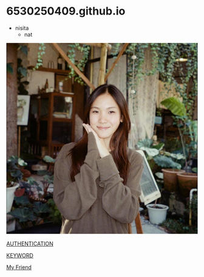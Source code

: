 # 6530250409.github.io

- nisita
  - nat

![alt text](IMG_6729.jpeg)

[AUTHENTICATION](authentication)

[KEYWORD](keyword)

[My Friend](https://github.com/Tintin1906/6530250425.github.io)

